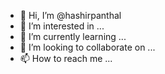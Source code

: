 - 👋 Hi, I’m @hashirpanthal
- 👀 I’m interested in ...
- 🌱 I’m currently learning ...
- 💞️ I’m looking to collaborate on ...
- 📫 How to reach me ...

<!---
hashirpanthal/hashirpanthal is a ✨ special ✨ repository because its `README.md` (this file) appears on your GitHub profile.
You can click the Preview link to take a look at your changes.
--->
